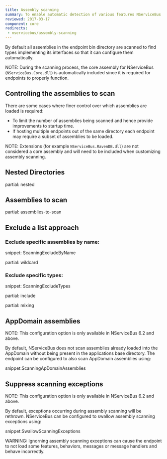 ```yaml
---
title: Assembly scanning
summary: To enable automatic detection of various features NServiceBus scans assemblies for well known types
reviewed: 2017-03-17
component: core
redirects:
 - nservicebus/assembly-scanning
---
```


By default all assemblies in the endpoint bin directory are scanned to find types implementing its interfaces so that it can configure them automatically.

NOTE: During the scanning process, the core assembly for NServiceBus (`NServiceBus.Core.dll`) is automatically included since it is required for endpoints to properly function.


## Controlling the assemblies to scan

There are some cases where finer control over which assemblies are loaded is required:

 * To limit the number of assemblies being scanned and hence provide improvements to startup time.
 * If hosting multiple endpoints out of the same directory each endpoint may require a subset of assemblies to be loaded.

NOTE: Extensions (for example `NServiceBus.RavenDB.dll`) are not considered a core assembly and will need to be included when customizing assembly scanning.


## Nested Directories

partial: nested


## Assemblies to scan

partial: assemblies-to-scan


## Exclude a list approach


### Exclude specific assemblies by name:

snippet: ScanningExcludeByName


partial: wildcard


### Exclude specific types:

snippet: ScanningExcludeTypes


partial: include

partial: mixing


## AppDomain assemblies

NOTE: This configuration option is only available in NServiceBus 6.2 and above.

By default, NServiceBus does not scan assemblies already loaded into the AppDomain without being present in the applications base directory. The endpoint can be configured to also scan AppDomain assemblies using:

snippet:ScanningApDomainAssemblies


## Suppress scanning exceptions

NOTE: This configuration option is only available in NServiceBus 6.2 and above.

By default, exceptions occurring during assembly scanning will be rethrown. NServiceBus can be configured to swallow assembly scanning exceptions using:

snippet:SwallowScanningExceptions

WARNING: Ignorning assembly scanning exceptions can cause the endpoint to not load some features, behaviors, messages or message handlers and behave incorrectly.
